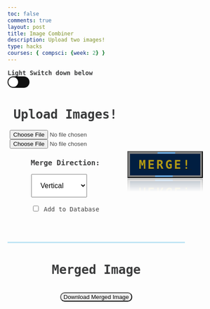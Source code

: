 ```yaml
---
toc: false
comments: true
layout: post
title: Image Combiner
description: Upload two images!
type: hacks
courses: { compsci: {week: 2} }
---
```


<head>
    <style>
        /* Define styles for left and right halves */
        .container {
            display: flex;
            justify-content: space-between;
            align-items: center;
        }
        .left-half, .right-half, .bottom-half{
            height: 250px;
            padding: 5px;
            color: #444444;
            font-family: 'IBM Plex Sans Hebrew', monospace;
        }
        .left-half {
            height: 350px;
            width: 575px;
            display: flex;
            flex-direction: column;
            align-items: center;
        }
        .right-half {
            width: 425px;
            text-align: center;
            border-left: 3px solid #bde4f4;
        }
        .bottom-half {
            border-top: 3px solid #bde4f4;
            text-align: center;
            align-items: center;
            width: 100%;
        }
        .p1 {
            font-family: 'IBM Plex Sans Hebrew', monospace;
            color: #3A3B3C;
            /* src: url('fonts/fontface.css');  */
        }
        .p2 {
            font-family: 'IBM Plex Sans Hebrew', monospace;
            color: #CCCCCC;
            /* src: url('fonts/fontface.css');  */
        }
        /*@font-face {
        font-family: 'Roblox';
        src: url('.././fonts/Roblox-Font.ttf');
        } */
        .container2 {
            background-color: #444444;
            display: flex;
            flex-direction: column;
            align-items: center;
            font-family: 'IBM Plex Sans Hebrew', monospace;
            color: #CCCCCC;
            border: 5.5px solid transparent;
            animation: rgbLightEffect 7.7s linear infinite;
            overflow: break-word;
        }
        .dropbtn {
            color: black;
            padding: 16px;
            font-size: 16px;
            cursor: pointer;
        }
        .dropdown {
            position: relative;
            display: inline-block;
        }
        .dropdown-content {
            display: none;
            position: absolute;
            min-width: 160px;
            overflow: auto;
            box-shadow: 0px 8px 16px 0px rgba(0,0,0,0.2);
            z-index: 1;
        }
        .dropdown-content option {
            color: black;
            padding: 12px 16px;
            text-decoration: none;
            display: block;
        }
        .button {
            border-radius: 10px;
        }
        .a {
            position: relative;
            padding: 13px 24px;
            display: flex;
            justify-content: center;
            align-items: center;
            background: rgba(0, 0, 0, 0.5);
            margin: 10px;
            transition: 1s;
            text-decoration: none;
            overflow: hidden;
            -webkit-box-reflect: below 1px linear-gradient(transparent, transparent, #0004);
        }
        .a:hover {
            background: var(--clr);
            box-shadow: 0 0 10px var(--clr), 0 0 30px var(--clr);
        }
        .a::before {
            content: '';
            position: absolute;
            width: 40px;
            height: 420%;
            background: var(--clr);
            transition: 1s;
            animation: animate 2s linear infinite;
            animation-delay: calc(0.33s * var(--i));
        }
        .a:hover::before {
            width: 1200%;
        }
        @keyframes animate {
            0% {
                transform: rotate(0deg);
            }
            100% {
                transform: rotate(360deg);
            }
        }
        .a::after {
            content: '';
            position: absolute;
            inset: 4px;
            background: #011e41;
        }
        .a:hover::after {
            background: var(--clr);
        }
        .a span {
            position: relative;
            z-index: 1;
            font-size: 2em;
            color: #ffcf01;
            font-family: 'IBM Plex Sans Hebrew', monospace;
            opacity: 0.7;
            text-transform: uppercase;
            letter-spacing: 4px;
            transition: 0.5s;
        }
        .a:hover span {
            opacity: 1;
        }
        *{
            box-sizing: border-box;
        }
        .label{
            background-color: #111;
            display: flex;
            align-items: center;
            justify-content: space-between;
            position: relative;
            border-radius: 50px;
            padding: 5px;
            height: 26px;
            width: 50px;
        }
        body{
            transition: background 0.14s linear;
        }
        body.dark{
            background-color: #191d2b;
        }
        .checkbox{
            opacity: 0;
            position: absolute;
        }
        .ball{
            background-color: #ffffff;
            border-radius: 50%;
            position: absolute;
            top: 2px;
            left: 2px;
            width: 22px;
            height: 22px;
            transition: transform 0.15s linear;
        }
        .checkbox:checked + .label .ball {
            transform: translateX(24px);
        }
        .fa-moon{
            color: #f1c40f;
        }
        .fa-sun{
            color: #f39c12;
        }
        .light-text{
            color: #3A3B3C;
        }
        .dark-text{ 
            color: #CCCCCC;
        }
    </style>
</head>
<body>
    <h8 class="p1 light-text"><strong>Light Switch down below</strong></h8>
    <div>
        <input type="checkbox"
            class="checkbox" id="checkbox" >
    <label for="checkbox" class="label">
        <i class="fas fa-moon"></i>
        <i class="fas fa-sun"></i>
        <div class="ball"></div>
    </label>
    </div>
    <div class="container">
        <div class="left-half">
            <h1 class="p1"><strong>Upload Images!</strong></h1>
            <input type="file" id="imageInput" accept="image/*">
            <input type="file" id="imageInput2" accept="image/*">
            <h3 class="p1">Merge Direction: </h3>
            <div class="dropdown">
            <select id="direction" class="dropbtn">
                <div class="dropdown-content">
                    <option value="Vertical">Vertical</option>
                    <option value="Horizontal">Horizontal</option>
                </div>
            </select>
            <br><br>
                <input type="checkbox" id="addToDatabase" name="addToDatabase">
                <label for="addToDatabase">Add to Database</label>
            </div>
        </div>
        <div style="--clr: 	#6da7d9;--i:0;">
                <button id="manipulateButton" class="a"><a href="#"><span><strong>Merge!</strong></span></a></button>
        </div>
    </div>
    <div class="container">
        <div class="bottom-half">
            <h1 class="p1"><strong>Merged Image</strong></h1>
            <img id="uploadedImage" src="" alt="Uploaded Image" style="max-width: 100%; display: none;">
            <br>
            <button id="downloadButton" class="button">Download Merged Image</button>
            <br>
        </div>
    </div>

<script>
    const checkbox = document.getElementById('checkbox');
    const textElements = document.querySelectorAll('.p1, .p2, h1');
    checkbox.addEventListener('change', () => {
    document.body.classList.toggle('dark');
    //change the overall theme color.
    textElements.forEach((element) => {
    element.classList.toggle('dark-text');
    element.classList.toggle('light-text');
    //change the overall text color.
    });
    });
    uploadedImageName = "";
    const resultContainer = document.getElementById("result");
    const url = "http://localhost:8017/api/pixel-partner-api";
    //const url = "https://fte.stu.nighthawkcodingsociety.com/api/pixel-partner-api";
    const test_url = url + "/test";
    const pixelate_url = url + "/pixelate/";
    const combine_url = url + "/combine/";
    const options = {
        method: 'GET', // *GET, POST, PUT, DELETE, etc.
        mode: 'cors', // no-cors, *cors, same-origin
        cache: 'default', // *default, no-cache, reload, force-cache, only-if-cached
        credentials: 'omit', // include, *same-origin, omit
        headers: {
            'Content-Type': 'application/json',
            // 'Content-Type': 'application/x-www-form-urlencoded',
        },
    };
    const post_options = {
        method: 'POST', // *GET, POST, PUT, DELETE, etc.
        mode: 'cors', // no-cors, *cors, same-origin
        cache: 'default', // *default, no-cache, reload, force-cache, only-if-cached
        credentials: 'omit', // include, *same-origin, omit
        headers: {
            'Content-Type': 'application/json',
            // 'Content-Type': 'application/x-www-form-urlencoded',
        },
    };
    // fetch the API
    fetch(test_url, options)
    // response is a RESTful "promise" on any successful fetch
    .then(response => {
        // check for response errors
        if (response.status !== 200) {
            error('GET API response failure: ' + response.status);
            return;
        }
        // valid response will have JSON data
        response.json().then(data => {
            console.log(data);
        })
    })
    // catch fetch errors (ie Nginx ACCESS to server blocked)
    .catch(err => {
    error(err + " " + test_url);
    });
    function handleImageUpload() {
        const imageInput = document.getElementById('imageInput');
        const imageInput2 = document.getElementById('imageInput2');
        const uploadedImage = document.getElementById('uploadedImage');
        const direction = document.getElementById('direction').value;
        const addToDatabaseCheckbox = document.getElementById('addToDatabase'); // Add this line
        const leftHalf = document.getElementById('left-half'); //new code

        const file = imageInput.files[0];
        const file2 = imageInput2.files[0];
        if (file && file2) { // Check if both files are selected
            const reader = new FileReader();
            const reader2 = new FileReader();
            let image1Data = ""; // Base64 data for the first image
            let image2Data = ""; // Base64 data for the second image

            reader.readAsDataURL(file);
            reader2.readAsDataURL(file2);

            reader.onload = function (e) {
                image1Data = e.target.result.split(',')[1];
                const fileName = file.name;
                uploadedImageName = file.name;
                const fileExtension = fileName.split('.').pop();
                const addToDatabase = addToDatabaseCheckbox.checked;

                reader2.onload = function (f) {
                    image2Data = f.target.result.split(',')[1];

                    // Fetch the API with both image data
                    data = {
                        "direction": direction, 
                        "base64image1": image1Data, 
                        "base64image2": image2Data,
                        "addToHistory": addToDatabase,
                        "filename": fileName,
                    }
                    console.log(data)
                    const imageOptions = {...post_options, method: 'POST', body: JSON.stringify(data)};
                    fetch(combine_url, imageOptions)
                        .then(response => {
                            // Check for response errors
                            if (response.status !== 200) {
                                error('GET API response failure: ' + response.status);
                                return;
                            }
                            // Valid response will have JSON data
                            response.json().then(data => {
                                console.log(data)
                                const pixelatedImage = new Image();
                                pixelatedImage.src = 'data:image/' + fileExtension + ';base64,' + data['base64image'];

                                // Set a max-height for the image to fit within the text box
                                pixelatedImage.style.maxHeight = '100%';

                                uploadedImage.src = pixelatedImage.src;
                                uploadedImage.style.display = 'block';

                                pixelatedImage.onload = function () {
                                    const parent = document.querySelector('.bottom-half');
                                    const ratio = parent.clientWidth / pixelatedImage.width;

                                    if (ratio < 1) {
                                        const maxHeight = ratio * pixelatedImage.height
                                        parent.style.height = (maxHeight + 175) + 'px';
                                    } else {
                                        parent.style.height = (pixelatedImage.height + 175) + 'px';
                                    }
                                }
                            })
                        })
                };
            };
        }
    }
    function handleDownloadClick() {
    const uploadedImage = document.getElementById('uploadedImage');
    const pixelatedImage = new Image();
    pixelatedImage.src = uploadedImage.src;

    const imageInput = document.getElementById('imageInput');
    const imageInput2 = document.getElementById('imageInput2');
    const file1 = imageInput.files[0];
    const file2 = imageInput2.files[0];

    if (file1 && file2) {
        const name1 = file1.name.split('.')[0];
        const name2 = file2.name.split('.')[0];
        const extension = file1.name.split('.')[1];
        const downloadName = name1 + '-' + name2 + '.' + extension;

        // Create an anchor element for downloading
        const downloadLink = document.createElement('a');
        downloadLink.href = pixelatedImage.src;
        downloadLink.download = downloadName;
        downloadLink.style.display = 'none';

        // Append the anchor element to the document and trigger a click event
        document.body.appendChild(downloadLink);
        downloadLink.click();

        // Remove the anchor element
        document.body.removeChild(downloadLink);
    }
}
    const downloadButton = document.getElementById('downloadButton');
    downloadButton.addEventListener('click', handleDownloadClick);
    const manipulateButton = document.getElementById('manipulateButton');
    manipulateButton.addEventListener('click', handleImageUpload);
</script>

</body>
<br><br>